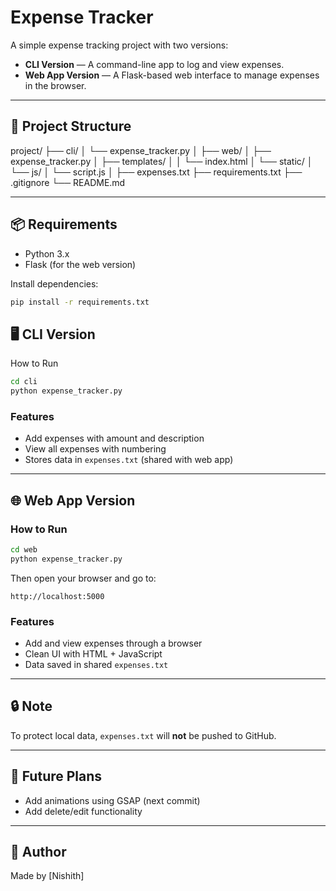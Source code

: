 # Expense Tracker

A simple expense tracking project with two versions:

- **CLI Version** — A command-line app to log and view expenses.
- **Web App Version** — A Flask-based web interface to manage expenses in the browser.

---

## 📁 Project Structure


project/
├── cli/
│ └── expense_tracker.py
│
├── web/
│ ├── expense_tracker.py
│ ├── templates/
│ │ └── index.html
│ └── static/
│ └── js/
│ └── script.js
│
├── expenses.txt
├── requirements.txt
├── .gitignore
└── README.md

---

## 📦 Requirements

- Python 3.x  
- Flask (for the web version)

Install dependencies:

```bash
pip install -r requirements.txt
```
## 🖥 CLI Version
How to Run
```bash
cd cli
python expense_tracker.py
```

### Features

* Add expenses with amount and description
* View all expenses with numbering
* Stores data in `expenses.txt` (shared with web app)

---

## 🌐 Web App Version

### How to Run

```bash
cd web
python expense_tracker.py
```

Then open your browser and go to:

```
http://localhost:5000
```

### Features

* Add and view expenses through a browser
* Clean UI with HTML + JavaScript
* Data saved in shared `expenses.txt`

---

## 🔒 Note

To protect local data, `expenses.txt` will **not** be pushed to GitHub.

---

## 📌 Future Plans

* Add animations using GSAP (next commit)
* Add delete/edit functionality

---

## 👤 Author

Made by \[Nishith]


